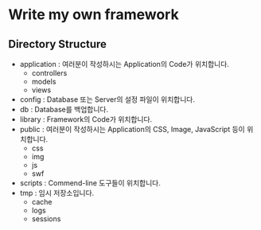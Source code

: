 # Write my own framework
## Directory Structure
* application : 여러분이 작성하시는 Application의 Code가 위치합니다.
  + controllers
  + models
  + views
* config : Database 또는 Server의 설정 파일이 위치합니다.
* db : Database를 백업합니다.
* library : Framework의 Code가 위치합니다.
* public : 여러분이 작성하시는 Application의 CSS, Image, JavaScript 등이 위치합니다.
  + css
  + img
  + js
  + swf
* scripts : Commend-line 도구들이 위치합니다.
* tmp : 임시 저장소입니다.
  + cache
  + logs
  + sessions